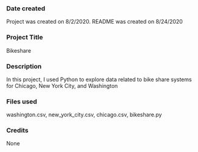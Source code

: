 ### Date created

Project was created on 8/2/2020. README was created on 8/24/2020



### Project Title

Bikeshare



### Description

In this project, I used Python to explore data related to bike share systems for Chicago, New York City, and Washington



### Files used

washington.csv, new_york_city.csv, chicago.csv, bikeshare.py



### Credits

None

